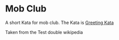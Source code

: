# Mob Club

A short Kata for mob club.
The Kata is [Greeting Kata](https://github.com/testdouble/contributing-tests/wiki/Greeting-Kata)

Taken from the Test double wikipedia
